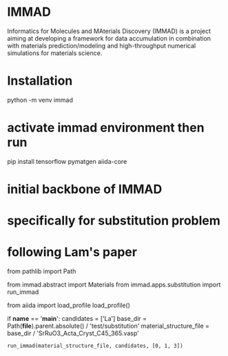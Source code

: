 # IMMAD
Informatics for Molecules and MAterials Discovery (IMMAD) is a project aiming at developing a framework for data accumulation in combination with materials prediction/modeling and high-throughput numerical simulations for materials science.

# Installation
python -m venv immad
# activate immad environment then run
pip install tensorflow pymatgen aiida-core
# initial backbone of IMMAD
# specifically for substitution problem
# following Lam's paper

from pathlib import Path

from immad.abstract import Materials
from immad.apps.substitution import run_immad

from aiida import load_profile
load_profile()


if __name__ == '__main__':
    candidates = ['La']
    base_dir = Path(__file__).parent.absolute() / 'test/substitution'
    material_structure_file = base_dir / 'SrRuO3_Acta_Cryst_C45_365.vasp'
    
    run_immad(material_structure_file, candidates, [0, 1, 3])

